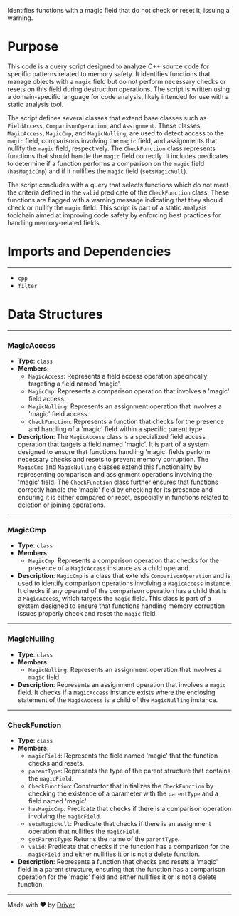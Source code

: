 <!--------------------------------------------------------------------------------->
<!-- IMPORTANT: This file is auto-generated by Driver (https://driver.ai). -------->
<!-- Manual edits may be overwritten on future commits. --------------------------->
<!--------------------------------------------------------------------------------->

Identifies functions with a magic field that do not check or reset it, issuing a warning.

# Purpose
This code is a query script designed to analyze C++ source code for specific patterns related to memory safety. It identifies functions that manage objects with a `magic` field but do not perform necessary checks or resets on this field during destruction operations. The script is written using a domain-specific language for code analysis, likely intended for use with a static analysis tool.

The script defines several classes that extend base classes such as `FieldAccess`, `ComparisonOperation`, and `Assignment`. These classes, `MagicAccess`, `MagicCmp`, and `MagicNulling`, are used to detect access to the `magic` field, comparisons involving the `magic` field, and assignments that nullify the `magic` field, respectively. The `CheckFunction` class represents functions that should handle the `magic` field correctly. It includes predicates to determine if a function performs a comparison on the `magic` field (`hasMagicCmp`) and if it nullifies the `magic` field (`setsMagicNull`).

The script concludes with a query that selects functions which do not meet the criteria defined in the `valid` predicate of the `CheckFunction` class. These functions are flagged with a warning message indicating that they should check or nullify the `magic` field. This script is part of a static analysis toolchain aimed at improving code safety by enforcing best practices for handling memory-related fields.
# Imports and Dependencies

---
- `cpp`
- `filter`


# Data Structures

---
### MagicAccess
- **Type**: ``class``
- **Members**:
    - ``MagicAccess``: Represents a field access operation specifically targeting a field named 'magic'.
    - ``MagicCmp``: Represents a comparison operation that involves a 'magic' field access.
    - ``MagicNulling``: Represents an assignment operation that involves a 'magic' field access.
    - ``CheckFunction``: Represents a function that checks for the presence and handling of a 'magic' field within a specific parent type.
- **Description**: The `MagicAccess` class is a specialized field access operation that targets a field named 'magic'. It is part of a system designed to ensure that functions handling 'magic' fields perform necessary checks and resets to prevent memory corruption. The `MagicCmp` and `MagicNulling` classes extend this functionality by representing comparison and assignment operations involving the 'magic' field. The `CheckFunction` class further ensures that functions correctly handle the 'magic' field by checking for its presence and ensuring it is either compared or reset, especially in functions related to deletion or joining operations.


---
### MagicCmp
- **Type**: ``class``
- **Members**:
    - ``MagicCmp``: Represents a comparison operation that checks for the presence of a `MagicAccess` instance as a child operand.
- **Description**: `MagicCmp` is a class that extends `ComparisonOperation` and is used to identify comparison operations involving a `MagicAccess` instance. It checks if any operand of the comparison operation has a child that is a `MagicAccess`, which targets the `magic` field. This class is part of a system designed to ensure that functions handling memory corruption issues properly check and reset the `magic` field.


---
### MagicNulling
- **Type**: ``class``
- **Members**:
    - `MagicNulling`: Represents an assignment operation that involves a `magic` field.
- **Description**: Represents an assignment operation that involves a `magic` field. It checks if a `MagicAccess` instance exists where the enclosing statement of the `MagicAccess` is a child of the `MagicNulling` instance.


---
### CheckFunction
- **Type**: ``class``
- **Members**:
    - ``magicField``: Represents the field named 'magic' that the function checks and resets.
    - ``parentType``: Represents the type of the parent structure that contains the `magicField`.
    - ``CheckFunction``: Constructor that initializes the `CheckFunction` by checking the existence of a parameter with the `parentType` and a field named 'magic'.
    - ``hasMagicCmp``: Predicate that checks if there is a comparison operation involving the `magicField`.
    - ``setsMagicNull``: Predicate that checks if there is an assignment operation that nullifies the `magicField`.
    - ``getParentType``: Returns the name of the `parentType`.
    - ``valid``: Predicate that checks if the function has a comparison for the `magicField` and either nullifies it or is not a delete function.
- **Description**: Represents a function that checks and resets a 'magic' field in a parent structure, ensuring that the function has a comparison operation for the 'magic' field and either nullifies it or is not a delete function.



---
Made with ❤️ by [Driver](https://www.driver.ai/)